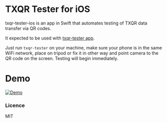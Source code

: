 # TXQR Tester for iOS

txqr-tester-ios is an app in Swift that automates testing of TXQR data transfer via QR codes.

It expected to be used with [txqr-tester app](https://github.com/divan/txqr-reader).

Just run `txqr-tester` on your machine, make sure your phone is in the same WiFi network, place on tripod or fix it in other way and point camera to the QR code on the screen. Testing will begin immediately.

# Demo

[![Demo](https://img.youtube.com/vi/-MnegPaMkgE/0.jpg)](https://www.youtube.com/watch?v=-MnegPaMkgE)

### Licence

MIT
